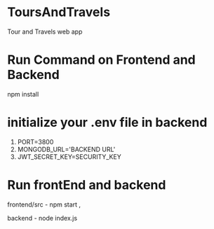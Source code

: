 # ToursAndTravels
Tour and Travels web app

# Run Command on Frontend and Backend
npm install

# initialize your .env file in backend
1. PORT=3800
2. MONGODB_URL='BACKEND URL'
3. JWT_SECRET_KEY=SECURITY_KEY


# Run frontEnd and backend
frontend/src - npm start  ,

backend - node index.js
